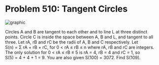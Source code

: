 # Problem 510: Tangent Circles

![graphic](img510.gif)

Circles A and B are tangent to each other and to line L at three
distinct points. Circle C is inside the space between A, B and L, and
tangent to all three. Let rA, rB and rC be the radii of A, B and C
respectively. Let S(n) = Σ rA + rB + rC, for 0 &lt; rA ≤ rB ≤ n where
rA, rB and rC are integers. The only solution for 0 &lt; rA ≤ rB ≤ 5 is
rA = 4, rB = 4 and rC = 1, so S(5) = 4 + 4 + 1 = 9. You are also given
S(100) = 3072. Find S(109).